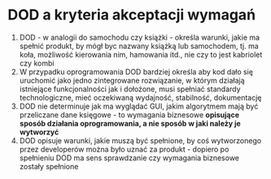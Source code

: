 # DOD a kryteria akceptacji wymagań

1. DOD - w analogii do samochodu czy książki - określa warunki, jakie ma spełnić produkt, by mógł byc nazwany książką lub 
    samochodem, tj. ma koła, możliwość kierowania nim, hamowania itd., nie czy to jest kabriolet czy kombi
2. W przypadku oprogramowania DOD bardziej określa aby kod dało się uruchomić jako jedno zintegrowane rozwiązanie, w którym działają istniejące funkcjonalności jak i dołożone, musi spełniać standardy technologiczne, mieć oczekiwaną wydajność, stabilność, dokumentację
3. DOD nie determinuje jak ma wyglądać GUI, jakim algorytmem mają być przeliczane dane księgowe - to wymagania biznesowe **opisujące sposób działania oprogramowania, a nie sposób w jaki należy je wytworzyć**
4. DOD opisuje warunki, jakie muszą być spełnione, by coś wytworzonego przez developerów można było uznać za produkt - dopiero po spełnieniu DOD ma sens sprawdzanie czy wymagania biznesowe zostały spełnione